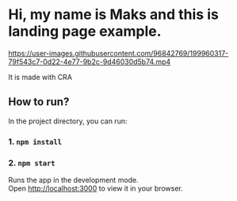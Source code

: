 # Hi, my name is Maks and this is landing page example.

https://user-images.githubusercontent.com/96842769/199960317-79f543c7-0d22-4e77-9b2c-9d46030d5b74.mp4

It is made with CRA

## How to run?

In the project directory, you can run:

### 1. `npm install`

### 2. `npm start`

Runs the app in the development mode.\
Open [http://localhost:3000](http://localhost:3000) to view it in your browser.
